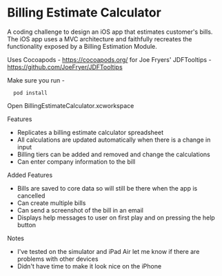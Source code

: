 # Billing Estimate Calculator
A coding challenge to design an iOS app that estimates customer's bills. The iOS app uses a
MVC architecture and faithfully recreates the functionality exposed by a Billing Estimation Module. 

Uses Cocoapods - https://cocoapods.org/ for Joe Fryers' 
JDFTooltips - https://github.com/JoeFryer/JDFTooltips

Make sure you run - 
```
  pod install
```

Open BillingEstimateCalculator.xcworkspace 

Features
- Replicates a billing estimate calculator spreadsheet
- All calculations are updated automatically when there is a change in input
- Billing tiers can be added and removed and change the calculations
- Can enter company information to the bill

Added Features
- Bills are saved to core data so will still be there when the app is cancelled
- Can create multiple bills
- Can send a screenshot of the bill in an email
- Displays help messages to user on first play and on pressing the help button

Notes
- I've tested on the simulator and iPad Air let me know if there are problems with other devices
- Didn't have time to make it look nice on the iPhone
